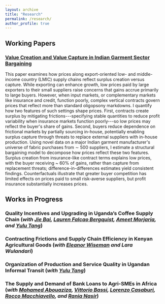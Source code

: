 ```yaml
---
layout: archive
title: "Research"
permalink: /research/
author_profile: true
---
```

## Working Papers

### [Value Creation and Value Capture in Indian Garment Sector Bargaining](https://drive.google.com/file/d/1SpxGm7bKFBeSrq-szBUWVIQKxTBr8SeM/view?usp=drive_link)


This paper examines how prices along export-oriented low- and middle-income country (LMIC) supply chains reflect surplus creation versus capture. While exporting can enhance growth, low prices paid by large exporters to their small suppliers raise concerns that gains accrue primarily to large buyers. However, when input markets, or complementary markets like insurance and credit, function poorly, complex vertical contracts govern prices that reflect more than standard oligopsony markdowns. I quantify how two features of such settings shape prices. First, contracts create surplus by mitigating frictions---specifying stable quantities to reduce profit variability when insurance markets function poorly---so low prices may reflect the buyer's share of gains. Second, buyers reduce dependence on frictional markets by partially sourcing in-house, potentially enabling surplus capture through threats to replace external suppliers with in-house production. Using novel data on a major Indian garment manufacturer's universe of fabric purchases from $\sim$ 500 suppliers, I estimate a structural bargaining model to decompose how prices reflect these two features. Surplus creation from insurance-like contract terms explains low prices, with the buyer receiving ~ 60% of gains, rather than capture from replacement threats; difference-in-differences estimates yield consistent findings. Counterfactuals illustrate that greater buyer competition has limited effects on prices paid to small risk-averse suppliers, but profit insurance substantially increases prices. 


## Works in Progress 

### Quality Incentives and Upgrading in Uganda’s Coffee Supply Chain (_with [Jie Bai](https://sites.google.com/site/jiebaiecon/home), [Lauren Falcao Bergquist](https://sites.google.com/site/laurenfbergquist), [Ameet Morjaria](https://sites.google.com/site/ameetmorjaria), and [Yulu Tang](https://sites.google.com/view/yulutang)_)


### Contracting Frictions and Supply Chain Efficiency in Kenyan Agricultural Goods  (_with [Eleanor Wiseman](https://www.eleanorwiseman.com/) and Lara Wulandari_) 

### Organization of Production and Service Quality in Ugandan Informal Transit (_with [Yulu Tang](https://sites.google.com/view/yulutang)_)

### The Supply and Demand of Bank Loans to Agri-SMEs in Africa (_with [Mohamed Abouaziza](https://sites.google.com/view/mohamed-abouaziza), [Vittorio Bassi](http://www.vittoriobassi.com/), [Lorenzo Casaburi](https://www.econ.uzh.ch/en/people/faculty/casaburi.html), [Rocco Macchiavello](https://sites.google.com/site/roccomacchiavello/), and [Rania Nasir](https://www.theigc.org/people/rania-nasir)_) 


